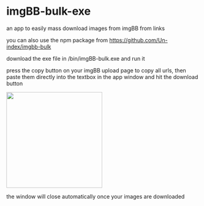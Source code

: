 # imgBB-bulk-exe
an app to easily mass download images from imgBB from links

you can also use the npm package from https://github.com/Un-index/imgbb-bulk


download the exe file in /bin/imgBB-bulk.exe and run it

press the copy button on your imgBB upload page to copy all urls, then paste them directly into the textbox in the app window and hit the download button 

<img src = "https://user-images.githubusercontent.com/68165727/132046708-bdacd891-0b7b-4ed3-8491-462b4cdd929a.png" width = 250>


the window will close automatically once your images are downloaded



